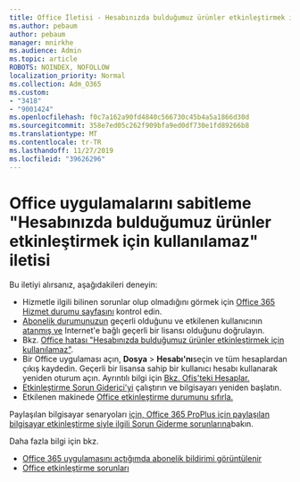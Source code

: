 ```yaml
---
title: Office İletisi - Hesabınızda bulduğumuz ürünler etkinleştirmek için kullanılamaz
ms.author: pebaum
author: pebaum
manager: mnirkhe
ms.audience: Admin
ms.topic: article
ROBOTS: NOINDEX, NOFOLLOW
localization_priority: Normal
ms.collection: Adm_O365
ms.custom:
- "3418"
- "9001424"
ms.openlocfilehash: f0c7a162a90fd4840c566730c45b4a5a1866d30d
ms.sourcegitcommit: 358e7ed05c262f909bfa9ed0df730e1fd89266b8
ms.translationtype: MT
ms.contentlocale: tr-TR
ms.lasthandoff: 11/27/2019
ms.locfileid: "39626296"
---
```

# <a name="fixing-the-office-apps-the-products-we-found-in-your-account-cant-be-used-to-activate-message"></a>Office uygulamalarını sabitleme "Hesabınızda bulduğumuz ürünler etkinleştirmek için kullanılamaz" iletisi

Bu iletiyi alırsanız, aşağıdakileri deneyin:

- Hizmetle ilgili bilinen sorunlar olup olmadığını görmek için [Office 365 Hizmet durumu sayfasını](https://docs.microsoft.com/office365/enterprise/view-service-health) kontrol edin.
- [Abonelik durumunuzun](https://support.office.com/article/0d23d3c0-c19c-4b2f-9845-5344fedc4380#bkmk_checksubscription) geçerli olduğunu ve etkilenen kullanıcının [atanmış ve](https://support.office.com/article/997596B5-4173-4627-B915-36ABAC6786DC) Internet'e bağlı geçerli bir lisansı olduğunu doğrulayın. 
- Bkz. [Office hatası "Hesabınızda bulduğumuz ürünler etkinleştirmek için kullanılamaz"](https://support.office.com/article/c9f9a0b3-5aae-4131-8077-21e6a59f141e).
- Bir Office uygulaması açın, **Dosya** > **Hesabı'nı**seçin ve tüm hesaplardan çıkış kaydedin. Geçerli bir lisansa sahip bir kullanıcı hesabı kullanarak yeniden oturum açın. Ayrıntılı bilgi için [Bkz. Ofis'teki Hesaplar.](https://support.office.com/article/628ea040-f265-49de-b986-be09c3ebf8a9)
- [Etkinleştirme Sorun Giderici'yi](https://aka.ms/SARA-OfficeActivation-Alchemy) çalıştırın ve bilgisayarı yeniden başlatın.
- Etkilenen makinede [Office etkinleştirme durumunu sıfırla.](https://docs.microsoft.com/office365/troubleshoot/activation/reset-office-365-proplus-activation-state)

Paylaşılan bilgisayar senaryoları [için, Office 365 ProPlus için paylaşılan bilgisayar etkinleştirme siyle ilgili Sorun Giderme sorunlarına](https://docs.microsoft.com/deployoffice/troubleshoot-issues-with-shared-computer-activation-for-office-365-proplus)bakın.

Daha fazla bilgi için bkz. 
- [Office 365 uygulamasını açtığımda abonelik bildirimi görüntülenir](https://support.office.com/article/4cabe32c-f594-4c0e-9191-3d3ade10cceb)
- [Office etkinleştirme sorunları](https://support.office.com/article/0d23d3c0-c19c-4b2f-9845-5344fedc4380)